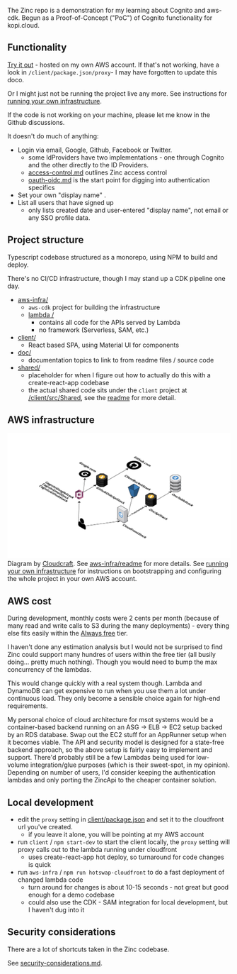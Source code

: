The Zinc repo is a demonstration for my learning about Cognito and aws-cdk.
Begun as a Proof-of-Concept ("PoC") of Cognito functionality for 
kopi.cloud.

## Functionality

[Try it out](https://d10mxtejtt0tmd.cloudfront.net) - hosted on my own AWS
account.  If that's not working, have a look in `/client/package.json/proxy`-
I may have forgotten to update this doco.

Or I might just not be running the project live any more.  See instructions for
[running your own infrastructure](doc/running-own-infra.md).

If the code is not working on your machine, please let me know in the Github
discussions.

It doesn't do much of anything:
* Login via email, Google, Github, Facebook or Twitter.
  * some IdProviders have two implementations - one through Cognito and
  the other directly to the ID Providers.
  * [access-control.md](/doc/access-control.md) outlines Zinc access control
  * [oauth-oidc.md](/aws-infra/lambda/doc/oauth-oidc.md) is the start point
  for digging into authentication specifics
* Set your own "display name" .
* List all users that have signed up 
  * only lists created date and user-entered "display name", 
    not email or any SSO profile data.


## Project structure

Typescript codebase structured as a monorepo, using NPM to build and deploy.

There's no CI/CD infrastructure, though I may stand up a CDK pipeline one day.

* [aws-infra/](aws-infra)
  * `aws-cdk` project for building the infrastructure
  * [lambda /](aws-infra/lambda)
    * contains all code for the APIs served by Lambda
    * no framework (Serverless, SAM, etc.)
* [client/](client)
  * React based SPA, using Material UI for components 
* [doc/](doc)
  * documentation topics to link to from readme files / source code  
* [shared/](shared)
  * placeholder for when I figure out how to actually do this with a 
    create-react-app codebase
  * the actual shared code sits under the `client` project at  
  [/client/src/Shared](/client/src/Shared), see the [readme](/shared/readme.md) 
  for more detail.  


## AWS infrastructure

![architecture](doc/aws-infra.svg "AWS infrastructure")
Diagram by [Cloudcraft](https://www.cloudcraft.co/).
See [aws-infra/readme](aws-infra/readme.md) for more details.
See [running your own infrastructure](doc/running-own-infra.md) for 
instructions on bootstrapping and configuring the whole project in your own 
AWS account.


## AWS cost

During development, monthly costs were  2 cents per month (because of many
read and write calls to S3 during the many deployments) - every thing else
fits easily within the [Always free](https://aws.amazon.com/free) tier.

I haven't done any estimation analysis but I would not be surprised to find 
Zinc could support many hundres of users within the free tier (all busily 
doing... pretty much nothing).
Though you would need to bump the max concurrency of the lambdas.

This would change quickly with a real system though.  Lambda and DynamoDB can 
get expensive to run when you use them a lot under continuous load.  They only
become a sensible choice again for high-end requirements.

My personal choice of cloud architecture for msot systems would be a
container-based backend running on an ASG -> ELB -> EC2 setup backed by an
RDS database. Swap out the EC2 stuff for an AppRunner setup when it becomes
viable.
The API and security model is designed for a state-free backend approach, so
the above setup is fairly easy to implement and support.
There'd probably still be a few Lambdas being used for low-volume
integration/glue purposes (which is their sweet-spot, in my opinion).  
Depending on number of users, I'd consider keeping the authentication lambdas 
and only porting the ZincApi to the cheaper container solution.  


## Local development 
* edit the `proxy` setting in [client/package.json](./client/package.json) and
set it to the cloudfront url you've created.
  * if you leave it alone, you will be pointing at my AWS account
* run `client` / `npm start-dev` to start the client locally, the `proxy` setting 
will proxy calls out to the lambda running under cloudfront
  * uses create-react-app hot deploy, so turnaround for code changes is quick 
* run `aws-infra` / `npm run hotswap-cloudfront` to do a fast deployment of 
changed lambda code
  * turn around for changes is about 10-15 seconds - not great but good enough
  for a demo codebase
  * could also use the CDK - SAM integration for local development, but I 
  haven't dug into it


## Security considerations

There are a lot of shortcuts taken in the Zinc codebase.

See [security-considerations.md](/doc/security-considerations.md).

